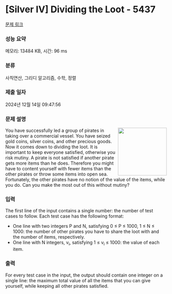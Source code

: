 # [Silver IV] Dividing the Loot - 5437 

[문제 링크](https://www.acmicpc.net/problem/5437) 

### 성능 요약

메모리: 13484 KB, 시간: 96 ms

### 분류

사칙연산, 그리디 알고리즘, 수학, 정렬

### 제출 일자

2024년 12월 14일 09:47:56

### 문제 설명

<p><img alt="" src="https://www.acmicpc.net/upload/images2/loot.png" style="float:right; height:149px; width:152px">You have successfully led a group of pirates in taking over a commercial vessel. You have seized gold coins, silver coins, and other precious goods. Now it comes down to dividing the loot. It is important to keep everyone satisfied, otherwise you risk mutiny. A pirate is not satisfied if another pirate gets more items than he does. Therefore you might have to content yourself with fewer items than the other pirates or throw some items into open sea. Fortunately, the other pirates have no notion of the value of the items, while you do. Can you make the most out of this without mutiny?</p>

### 입력 

 <p>The first line of the input contains a single number: the number of test cases to follow. Each test case has the following format:</p>

<ul>
	<li>One line with two integers P and N, satisfying 0 ≤ P ≤ 1000, 1 ≤ N ≤ 1000: the number of other pirates you have to share the loot with and the number of items, respectively.</li>
	<li>One line with N integers, v<sub>i</sub>, satisfying 1 ≤ v<sub>i</sub> ≤ 1000: the value of each item.</li>
</ul>

### 출력 

 <p>For every test case in the input, the output should contain one integer on a single line: the maximum total value of all the items that you can give yourself, while keeping all other pirates satisfied.</p>

